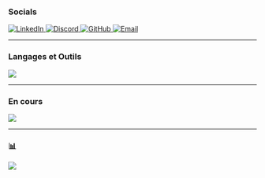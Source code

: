 ###  Socials
<p>
  <a href="https://linkedin.com/in/www.linkedin.com/in/ghita-lahbabi-0134b2231" target="_blank">
    <img src="https://skillicons.dev/icons?i=linkedin" alt="LinkedIn" />
  </a>
  <a href="https://discord.com/users/ghitano" target="_blank">
    <img src="https://skillicons.dev/icons?i=discord" alt="Discord" />
  </a>
  <a href="https://github.com/ghitanooo" target="_blank">
    <img src="https://skillicons.dev/icons?i=github" alt="GitHub" />
  </a>
  <a href="mailto:ton.ghitalhb864@gmail.com">
    <img src="https://skillicons.dev/icons?i=gmail" alt="Email" />
  </a>
</p>

---

### Langages et Outils
<p>
  <img src="https://skillicons.dev/icons?i=python,cpp,html,css,javascript,git,vscode,linux,powershell,qt" />
</p>

---

### En cours
<p>
  <img src="https://skillicons.dev/icons?i=java,react,c,cs,sql" />
</p>

---

### 📊  
<p>
  <img src="https://github-readme-streak-stats.herokuapp.com?user=ghitanooo&theme=tokyonight&hide_border=true" />
</p>
